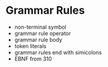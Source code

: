 # Grammar Rules
- non-terminal symbol
- grammar rule operator
- grammar rule body
- token literals
- grammar rules end with simicolons
- EBNF from 310
